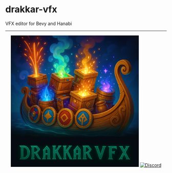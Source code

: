 # drakkar-vfx
VFX editor for Bevy and Hanabi

---

<div align="center">

<img src="assets/drakkar.jpg" alt="Drakkar VFX Logo" width="400">

<a href="https://discord.com/invite/tuXBTxF3W2">
<img src="https://assets-global.website-files.com/6257adef93867e50d84d30e2/636e0b5061df29d55a92d945_full_logo_blurple_RGB.svg" alt="Discord" width="120">
</a>

</div>
